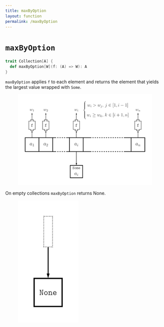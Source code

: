 ```yaml
---
title: maxByOption
layout: function
permalink: /maxByOption
---
```


# `maxByOption`

~~~ scala
trait Collection[A] {
  def maxByOption[W](f: (A) => W): A
}
~~~

`maxByOption` applies `f` to each element and returns the element that yields the largest value wrapped with `Some`.

<figure class="diagram">
  <img src="images/maxByOption.svg" alt="maxByOption function">
  <!-- <figcaption class="diagram-desc"></figcaption> -->
</figure>

On empty collections `maxByOption` returns None.

<figure class="diagram">
  <img src="images/maxByOption.2.svg" alt="maxByOption function">
  <!-- <figcaption class="diagram-desc"></figcaption> -->
</figure>
